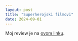 ```yaml
---
layout: post
title: "Superherojski filmovi"
date: 2024-09-01
---
```


Moj review je na [ovom linku](https://letterboxd.com/pavlesap/list/superherojski-filmovi/).
